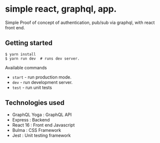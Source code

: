 # simple react, graphql, app.
Simple Proof of concept of authentication, pub/sub via graphql, with react front end.

## Getting started
```shell
$ yarn install
$ yarn run dev  # runs dev server.
```

Available commands
* `start` - run production mode.
* `dev` - run development server.
* `test` - run unit tests


## Technologies used
* GraphQL Yoga : GraphQL API
* Express : Backend
* React 16 : Front end Javascript
* Bulma : CSS Framework
* Jest : Unit testing framework
